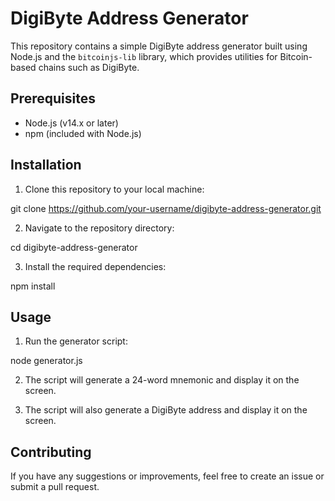 # DigiByte Address Generator

This repository contains a simple DigiByte address generator built using Node.js and the `bitcoinjs-lib` library, which provides utilities for Bitcoin-based chains such as DigiByte.

## Prerequisites

- Node.js (v14.x or later)
- npm (included with Node.js)

## Installation

1. Clone this repository to your local machine:

git clone https://github.com/your-username/digibyte-address-generator.git

2. Navigate to the repository directory:

cd digibyte-address-generator

3. Install the required dependencies:

npm install

## Usage

1. Run the generator script:

node generator.js

2. The script will generate a 24-word mnemonic and display it on the screen.

3. The script will also generate a DigiByte address and display it on the screen.

## Contributing

If you have any suggestions or improvements, feel free to create an issue or submit a pull request.

